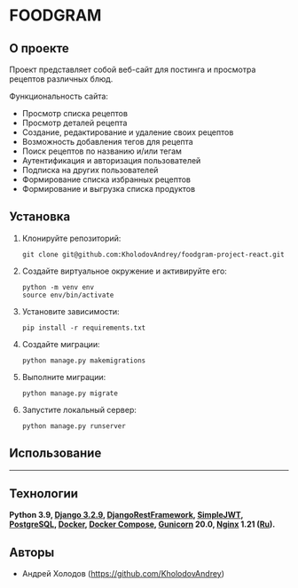 # FOODGRAM

## О проекте

Проект представляет собой веб-сайт для постинга и просмотра рецептов различных блюд.

Функциональность сайта:
- Просмотр списка рецептов
- Просмотр деталей рецепта
- Создание, редактирование и удаление своих рецептов
- Возможность добавления тегов для рецепта
- Поиск рецептов по названию и/или тегам
- Аутентификация и авторизация пользователей
- Подписка на других пользователей
- Формирование списка избранных рецептов
- Формирование и выгрузка списка продуктов

## Установка

1. Клонируйте репозиторий:

   ```
   git clone git@github.com:KholodovAndrey/foodgram-project-react.git
   ```

2. Создайте виртуальное окружение и активируйте его:

   ```
   python -m venv env
   source env/bin/activate
   ```

3. Установите зависимости:

   ```
   pip install -r requirements.txt
   ```

4. Создайте миграции:

   ```
   python manage.py makemigrations
   ```

5. Выполните миграции:

   ```
   python manage.py migrate
   ```

5. Запустите локальный сервер:

   ```
   python manage.py runserver
   ```

## Использование

----------------------------------------------------------------

## Технологии

 **Python 3.9,
 [Django 3.2.9](https://docs.djangoproject.com/en/4.0/),
 [DjangoRestFramework](https://www.django-rest-framework.org),
 [SimpleJWT](https://django-rest-framework-simplejwt.readthedocs.io/en/latest/),
 [PostgreSQL](https://www.postgresql.org/docs/),
 [Docker](https://docs.docker.com/),
 [Docker Compose](https://docs.docker.com/compose/),
 [Gunicorn](https://docs.gunicorn.org/en/stable/) 20.0,
 [Nginx](https://docs.nginx.com/) 1.21 ([Ru](https://nginx.org/ru/docs/)).**

## Авторы

- Андрей Холодов (https://github.com/KholodovAndrey)

